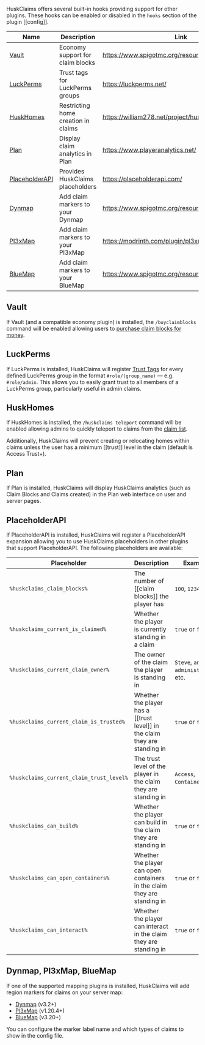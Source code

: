 HuskClaims offers several built-in hooks providing support for other plugins. These hooks can be enabled or disabled in the `hooks` section of the plugin [[config]].

| Name                               | Description                         | Link                                              |
|------------------------------------|-------------------------------------|---------------------------------------------------|
| [Vault](#vault)                    | Economy support for claim blocks    | https://www.spigotmc.org/resources/vault.34315/   |
| [LuckPerms](#luckperms)            | Trust tags for LuckPerms groups     | https://luckperms.net/                            |
| [HuskHomes](#huskhomes)            | Restricting home creation in claims | https://william278.net/project/huskhomes/         |
| [Plan](#plan)                      | Display claim analytics in Plan     | https://www.playeranalytics.net/                  |
| [PlaceholderAPI](#placeholderapi)  | Provides HuskClaims placeholders    | https://placeholderapi.com/                       |
| [Dynmap](#dynmap-pl3xmap-bluemap)  | Add claim markers to your Dynmap    | https://www.spigotmc.org/resources/dynmap.274/    |
| [Pl3xMap](#dynmap-pl3xmap-bluemap) | Add claim markers to your Pl3xMap   | https://modrinth.com/plugin/pl3xmap/              |
| [BlueMap](#dynmap-pl3xmap-bluemap) | Add claim markers to your BlueMap   | https://www.spigotmc.org/resources/bluemap.83557/ |

## Vault
If Vault (and a compatible economy plugin) is installed, the `/buyclaimblocks` command will be enabled allowing users to [purchase claim blocks for money](claim-blocks#buying-claim-blocks).

## LuckPerms
If LuckPerms is installed, HuskClaims will register [Trust Tags](trust#trust-tags) for every defined LuckPerms group in the format `#role/(group_name)` &mdash; e.g. `#role/admin`. This allows you to easily grant trust to all members of a LuckPerms group, particularly useful in admin claims.

## HuskHomes
If HuskHomes is installed, the `/huskclaims teleport` command will be enabled allowing admins to quickly teleport to claims from the [claim list](claims#listing-claims).

Additionally, HuskClaims will prevent creating or relocating homes within claims unless the user has a minimum [[trust]] level in the claim (default is Access Trust+).

## Plan
If Plan is installed, HuskClaims will display HuskClaims analytics (such as Claim Blocks and Claims created) in the Plan web interface on user and server pages.

## PlaceholderAPI
If PlaceholderAPI is installed, HuskClaims will register a PlaceholderAPI expansion allowing you to use HuskClaims placeholders in other plugins that support PlaceholderAPI. The following placeholders are available:

| Placeholder                              | Description                                                                | Example                           |
|------------------------------------------|----------------------------------------------------------------------------|-----------------------------------|
| `%huskclaims_claim_blocks%`              | The number of [[claim blocks]] the player has                              | `100`, `1234`, etc.               |
| `%huskclaims_current_is_claimed%`        | Whether the player is currently standing in a claim                        | `true` or `false`                 |
| `%huskclaims_current_claim_owner%`       | The owner of the claim the player is standing in                           | `Steve`, `an administrator`, etc. |
| `%huskclaims_current_claim_is_trusted%`  | Whether the player has a [[trust level]] in the claim they are standing in | `true` or `false`                 |
| `%huskclaims_current_claim_trust_level%` | The trust level of the player in the claim they are standing in            | `Access`, `Container`, etc.       |
| `%huskclaims_can_build%`                 | Whether the player can build in the claim they are standing in             | `true` or `false`                 |
| `%huskclaims_can_open_containers%`       | Whether the player can open containers in the claim they are standing in   | `true` or `false`                 |
| `%huskclaims_can_interact%`              | Whether the player can interact in the claim they are standing in          | `true` or `false`                 |

## Dynmap, Pl3xMap, BlueMap
If one of the supported mapping plugins is installed, HuskClaims will add region markers for claims on your server map:

* [Dynmap](https://www.spigotmc.org/resources/dynmap.274/) (v3.2+)
* [Pl3xMap](https://modrinth.com/plugin/pl3xmap/) (v1.20.4+)
* [BlueMap](https://www.spigotmc.org/resources/bluemap.83557/) (v3.20+)

You can configure the marker label name and which types of claims to show in the config file.